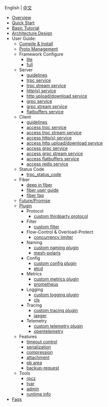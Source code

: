 English | [中文](README.zh_CN.md)

* [Overview](./en/overview.md)
* [Quick Start](./en/quick_start.md)
* [Basic Tutorial](./en/basic_tutorial.md)
* [Architecture Design](./en/architecture_design.md)
* User Guide:
  * [Compile & Install](./en/setup_env.md)
  * [Proto Management](./en/proto_management.md)
  * Framework Configure
    * [lite](./en/framework_config_lite.md)
    * [full](./en/framework_config_full.md)
  * Server
    * [guidelines](./en/server_guide.md)
    * [trpc service](./en/server_guide.md)
    * [trpc stream service](./en/trpc_protocol_streaming_service.md)
    * [http(s) service](./en/http_protocol_service.md)
    * [http upload/download service](./en/http_protocol_upload_download_service.md)
    * [grpc service](./en/grpc_protocol_service.md)
    * [grpc stream service](./en/grpc_protocol_streaming_service.md)
    * [flatbuffers service](./en/flatbuffers_protocol_service.md)
  * Client
    * [guidelines](./en/client_guide.md)
    * [access trpc service](./en/client_guide.md)
    * [access trpc stream service](./en/trpc_protocol_streaming_client.md)
    * [access http(s) service](./en/http_protocol_client.md)
    * [access http upload/download service](./en/http_protocol_upload_download_client.md)
    * [access grpc service](./en/grpc_protocol_client.md)
    * [access grpc stream service](./en/grpc_protocol_streaming_service.md)
    * [access flatbuffers service](./en/flatbuffers_protocol_client.md)
    * [access redis service](./en/redis_client_guide.md)
  * Status Code
    * [trpc_status_code](./en/trpc_status_code.md)
  * Fiber
    * [deep in fiber](./en/fiber.md)
    * [fiber user guide](./en/fiber_user_guide.md)
    * [fiber faq](./en/fiber_faq.md)
  * [Future/Promise](./en/future_promise_guide.md)
  * [Plugin](./en/plugin_management.md)
    * Protocol
      * [custom thirdparty protocol](./en/custom_protocol.md)
    * Filter
      * [custom filter](./en/filter.md)
    * Flow-Control & Overload-Protect
      * [concurrency limiter](./en/overload_control_concurrency_limiter.md)
    * Naming
      * [custom naming plugin](./en/custom_naming.md)
      * [mesh-polaris](https://github.com/trpc-ecosystem/cpp-naming-polarismesh/blob/main/README.md)
    * Config
      * [custom config plugin](./en/custom_config.md)
      * [etcd](https://github.com/trpc-ecosystem/cpp-config-etcd/blob/main/README.md)
    * Metrics
      * [custom metrics plugin](./en/custom_metrics.md)
      * [prometheus](./en/prometheus_metrics.md)
    * Logging
      * [custom logging plugin](./en/custom_logging.md)
      * [cls](https://github.com/trpc-ecosystem/cpp-logging-cls/blob/main/README.md)
    * Tracing
      * [custom tracing plugin](./en/custom_tracing.md)
      * [jaeger](https://github.com/trpc-ecosystem/cpp-tracing-jaeger/blob/main/README.md)
    * Telemetry
      * [custom telemetry plugin](./en/custom_telemetry.md)
      * [opentelemetry](https://github.com/trpc-ecosystem/cpp-telemetry-opentelemetry/blob/master/README.md)
  * Features
    * [timeout control](./en/timeout_control.md)
    * [serialization](./en/serialization.md)
    * [compression](./en/compression.md)
    * [attachment](./en/attachment.md)
    * [pb area](./en/pb_arena.md)
    * [backup-request](./en/backup_request.md)
  * Tools
    * [rpcz](./en/rpcz.md)
    * [tvar](./en/tvar.md)
    * [admin](./en/admin_service.md)
    * [runtime info]()
* [Faqs](./zh/faq.md)
